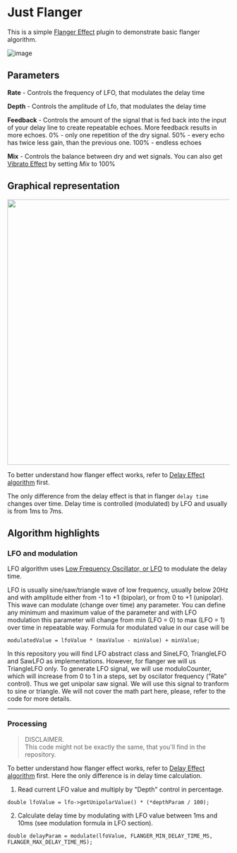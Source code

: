 # Just Flanger

This is a simple [Flanger Effect](https://en.wikipedia.org/wiki/Flanging) plugin to demonstrate basic flanger algorithm.

![image](https://user-images.githubusercontent.com/6858921/182820804-eca79b51-5a1a-4053-a5be-3ecfb18d0c6c.png)

## Parameters

**Rate** - Controls the frequency of LFO, that modulates the delay time

**Depth** - Controls the amplitude of Lfo, that modulates the delay time

**Feedback** - Controls the amount of the signal that is fed back into the input of your delay line to create repeatable echoes. More feedback results in more echoes. 0% - only one repetition of the dry signal. 50% - every echo has twice less gain, than the previous one. 100% - endless echoes

**Mix** - Controls the balance between dry and wet signals. You can also get [Vibrato Effect](https://en.wikipedia.org/wiki/Vibrato) by setting *Mix* to 100%



## Graphical representation

<img src="https://user-images.githubusercontent.com/6858921/183245065-e7f82a68-c95b-43a0-a032-9688a2cf6c27.png" width="600px">

To better understand how flanger effect works, refer to [Delay Effect algorithm](https://github.com/TheAvalanche/JustAudioFX/tree/main/JustDelay) first. 

The only difference from the delay effect is that in flanger `delay time` changes over time. Delay time is controlled (modulated) by LFO and usually is from 1ms to 7ms.

## Algorithm highlights

### LFO and modulation
LFO algorithm uses [Low Frequency Oscillator, or LFO](https://en.wikipedia.org/wiki/Low-frequency_oscillation) to modulate the delay time.

LFO is usually sine/saw/triangle wave of low frequency, usually below 20Hz and with amplitude either from -1 to +1 (bipolar), or from 0 to +1 (unipolar). 
This wave can modulate (change over time) any parameter. 
You can define any minimum and maximum value of the parameter and with LFO modulation this parameter will change from min (LFO = 0) to max (LFO = 1) over time in repeatable way.
Formula for modulated value in our case will be
```
modulatedValue = lfoValue * (maxValue - minValue) + minValue;
```

In this repository you will find LFO abstract class and SineLFO, TriangleLFO and SawLFO as implementations. However, for flanger we will us TriangleLFO only. 
To generate LFO signal, we will use moduloCounter, which will increase from 0 to 1 in a steps, set by oscilator frequency ("Rate" control). Thus we get unipolar saw signal. We will use this signal to tranform to sine or triangle. 
We will not cover the math part here, please, refer to the code for more details.

---

### Processing
> DISCLAIMER. \
This code might not be exactly the same, that you'll find in the repository.

To better understand how flanger effect works, refer to [Delay Effect algorithm](https://github.com/TheAvalanche/JustAudioFX/tree/main/JustDelay) first. Here the only difference is in delay time calculation.

1. Read current LFO value and multiply by "Depth" control in percentage.
```
double lfoValue = lfo->getUnipolarValue() * (*depthParam / 100);
```
2. Calculate delay time by modulating with LFO value between 1ms and 10ms (see modulation formula in LFO section).
```
double delayParam = modulate(lfoValue, FLANGER_MIN_DELAY_TIME_MS, FLANGER_MAX_DELAY_TIME_MS);
```
